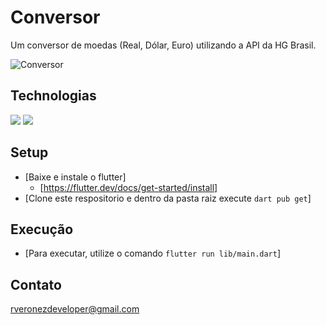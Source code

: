 # Conversor

Um conversor de moedas (Real, Dólar, Euro) utilizando a API da HG Brasil.

![Conversor](conversor.gif)

## Technologias
<span><img src="https://img.shields.io/static/v1?label=Tech&message=Flutter&color=61DAFB&style=for-the-badge&logo=Flutter"/>
<span><img src="https://img.shields.io/static/v1?label=Lang&message=Dart&color=007396&style=for-the-badge&logo=Dart"/> </span>

## Setup
* [Baixe e instale o flutter]
  * [https://flutter.dev/docs/get-started/install]
* [Clone este respositorio e dentro da pasta raiz execute ```dart pub get```]

## Execução

* [Para executar, utilize o comando ```flutter run lib/main.dart```]

## Contato
rveronezdeveloper@gmail.com

